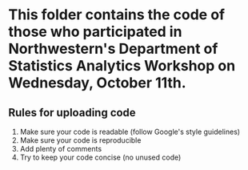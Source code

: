 # This folder contains the code of those who participated in Northwestern's Department of Statistics Analytics Workshop on Wednesday, October 11th.

## Rules for uploading code
1. Make sure your code is readable (follow Google's style guidelines)
2. Make sure your code is reproducible
3. Add plenty of comments
4. Try to keep your code concise (no unused code)

